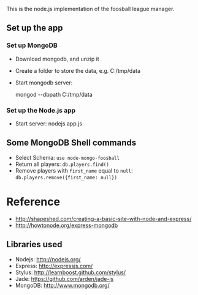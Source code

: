 This is the node.js implementation of the foosball league manager.

## Set up the app
### Set up MongoDB

* Download mongodb, and unzip it
* Create a folder to store the data, e.g. C:/tmp/data
* Start mongodb server:

    mongod --dbpath C:/tmp/data
### Set up the Node.js app

* Start server:
    nodejs app.js




## Some MongoDB Shell commands

* Select Schema: `use node-mongo-foosball`
* Return all players: `db.players.find()`
* Remove players with `first_name` equal to `null`: `db.players.remove({first_name: null})`

# Reference

* http://shapeshed.com/creating-a-basic-site-with-node-and-express/
* http://howtonode.org/express-mongodb

## Libraries used

* Nodejs: http://nodejs.org/
* Express: http://expressjs.com/
* Stylus: http://learnboost.github.com/stylus/
* Jade: https://github.com/arden/jade-js
* MongoDB: http://www.mongodb.org/